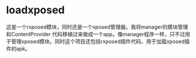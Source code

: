 # loadxposed

这是一个rxposed模块，同时还是一个xposed管理器。我将manager的模块管理和ContentProvider 代码移植过来做成一个app。像manager程序一样，只不过用于管理xposed模块。同时这个项目还包括rxposed插件代码，用于加载xposed插件的apk。
